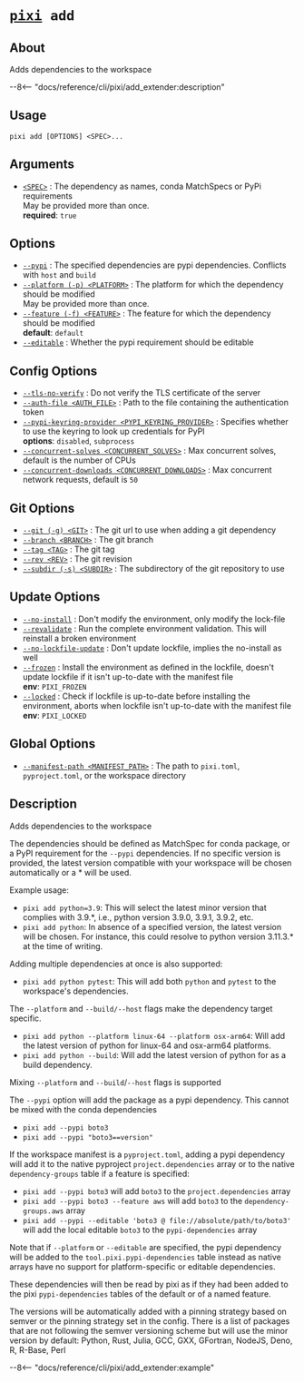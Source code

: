 <!--- This file is autogenerated. Do not edit manually! -->
# <code>[pixi](../pixi.md) add</code>

## About
Adds dependencies to the workspace

--8<-- "docs/reference/cli/pixi/add_extender:description"

## Usage
```
pixi add [OPTIONS] <SPEC>...
```

## Arguments
- <a id="arg-<SPEC>" href="#arg-<SPEC>">`<SPEC>`</a>
:  The dependency as names, conda MatchSpecs or PyPi requirements
<br>May be provided more than once.
<br>**required**: `true`

## Options
- <a id="arg---pypi" href="#arg---pypi">`--pypi`</a>
:  The specified dependencies are pypi dependencies. Conflicts with `host` and `build`
- <a id="arg---platform" href="#arg---platform">`--platform (-p) <PLATFORM>`</a>
:  The platform for which the dependency should be modified
<br>May be provided more than once.
- <a id="arg---feature" href="#arg---feature">`--feature (-f) <FEATURE>`</a>
:  The feature for which the dependency should be modified
<br>**default**: `default`
- <a id="arg---editable" href="#arg---editable">`--editable`</a>
:  Whether the pypi requirement should be editable

## Config Options
- <a id="arg---tls-no-verify" href="#arg---tls-no-verify">`--tls-no-verify`</a>
:  Do not verify the TLS certificate of the server
- <a id="arg---auth-file" href="#arg---auth-file">`--auth-file <AUTH_FILE>`</a>
:  Path to the file containing the authentication token
- <a id="arg---pypi-keyring-provider" href="#arg---pypi-keyring-provider">`--pypi-keyring-provider <PYPI_KEYRING_PROVIDER>`</a>
:  Specifies whether to use the keyring to look up credentials for PyPI
<br>**options**: `disabled`, `subprocess`
- <a id="arg---concurrent-solves" href="#arg---concurrent-solves">`--concurrent-solves <CONCURRENT_SOLVES>`</a>
:  Max concurrent solves, default is the number of CPUs
- <a id="arg---concurrent-downloads" href="#arg---concurrent-downloads">`--concurrent-downloads <CONCURRENT_DOWNLOADS>`</a>
:  Max concurrent network requests, default is `50`

## Git Options
- <a id="arg---git" href="#arg---git">`--git (-g) <GIT>`</a>
:  The git url to use when adding a git dependency
- <a id="arg---branch" href="#arg---branch">`--branch <BRANCH>`</a>
:  The git branch
- <a id="arg---tag" href="#arg---tag">`--tag <TAG>`</a>
:  The git tag
- <a id="arg---rev" href="#arg---rev">`--rev <REV>`</a>
:  The git revision
- <a id="arg---subdir" href="#arg---subdir">`--subdir (-s) <SUBDIR>`</a>
:  The subdirectory of the git repository to use

## Update Options
- <a id="arg---no-install" href="#arg---no-install">`--no-install`</a>
:  Don't modify the environment, only modify the lock-file
- <a id="arg---revalidate" href="#arg---revalidate">`--revalidate`</a>
:  Run the complete environment validation. This will reinstall a broken environment
- <a id="arg---no-lockfile-update" href="#arg---no-lockfile-update">`--no-lockfile-update`</a>
:  Don't update lockfile, implies the no-install as well
- <a id="arg---frozen" href="#arg---frozen">`--frozen`</a>
:  Install the environment as defined in the lockfile, doesn't update lockfile if it isn't up-to-date with the manifest file
<br>**env**: `PIXI_FROZEN`
- <a id="arg---locked" href="#arg---locked">`--locked`</a>
:  Check if lockfile is up-to-date before installing the environment, aborts when lockfile isn't up-to-date with the manifest file
<br>**env**: `PIXI_LOCKED`

## Global Options
- <a id="arg---manifest-path" href="#arg---manifest-path">`--manifest-path <MANIFEST_PATH>`</a>
:  The path to `pixi.toml`, `pyproject.toml`, or the workspace directory

## Description
Adds dependencies to the workspace

The dependencies should be defined as MatchSpec for conda package, or a PyPI
requirement for the `--pypi` dependencies. If no specific version is
provided, the latest version compatible with your workspace will be chosen
automatically or a * will be used.

Example usage:

- `pixi add python=3.9`: This will select the latest minor version that
  complies with 3.9.*, i.e., python version 3.9.0, 3.9.1, 3.9.2, etc.
- `pixi add python`: In absence of a specified version, the latest version
  will be chosen. For instance, this could resolve to python version
  3.11.3.* at the time of writing.

Adding multiple dependencies at once is also supported:

- `pixi add python pytest`: This will add both `python` and `pytest` to the
  workspace's dependencies.

The `--platform` and `--build/--host` flags make the dependency target
specific.

- `pixi add python --platform linux-64 --platform osx-arm64`: Will add the
  latest version of python for linux-64 and osx-arm64 platforms.
- `pixi add python --build`: Will add the latest version of python for as a
  build dependency.

Mixing `--platform` and `--build`/`--host` flags is supported

The `--pypi` option will add the package as a pypi dependency. This cannot
be mixed with the conda dependencies

- `pixi add --pypi boto3`
- `pixi add --pypi "boto3==version"`

If the workspace manifest is a `pyproject.toml`, adding a pypi dependency will
add it to the native pyproject `project.dependencies` array or to the native
`dependency-groups` table if a feature is specified:

- `pixi add --pypi boto3` will add `boto3` to the `project.dependencies`
  array
- `pixi add --pypi boto3 --feature aws` will add `boto3` to the
  `dependency-groups.aws` array
- `pixi add --pypi --editable 'boto3 @ file://absolute/path/to/boto3'` will add
  the local editable `boto3` to the `pypi-dependencies` array

Note that if `--platform` or `--editable` are specified, the pypi dependency
will be added to the `tool.pixi.pypi-dependencies` table instead as native
arrays have no support for platform-specific or editable dependencies.

These dependencies will then be read by pixi as if they had been added to
the pixi `pypi-dependencies` tables of the default or of a named feature.

The versions will be automatically added with a pinning strategy based on
semver or the pinning strategy set in the config. There is a list of
packages that are not following the semver versioning scheme but will use
the minor version by default:
Python, Rust, Julia, GCC, GXX, GFortran, NodeJS, Deno, R, R-Base, Perl


--8<-- "docs/reference/cli/pixi/add_extender:example"
